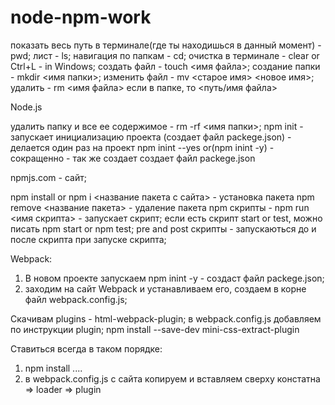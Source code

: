 # node-npm-work

показать весь путь в терминале(где ты находишься в данный момент) - pwd;
лист - ls;
навигация по папкам - cd;
очистка в терминале - clear or Ctrl+L - in Windows;
создать файл - touch <имя файла>;
создание папки - mkdir <имя папки>;
изменить файл - mv <старое имя> <новое имя>;
удалить - rm <имя файла> если в папке, то <путь/имя файла>

Node.js

удалить папку и все ее содержимое - rm -rf <имя папки>;
npm init - запускает инициализацию проекта (создает файл packege.json) - делается один раз на проект
npm inint --yes or(npm inint -y) - сокращенно - так же создает создает файл packege.json

npmjs.com - сайт;

npm install or npm i <название пакета с сайта> - установка пакета
npm remove <название пакета> - удаление пакета
npm скрипты - npm run <имя скрипта> - запускает скрипт; если есть скрипт start or test, можно писать npm start or npm test;
pre and post скрипты - запускаються до и после скрипта при запуске скрипта;

Webpack:

1. В новом проекте запускаем npm inint -y - создаст файл packege.json;
2. заходим на сайт Webpack и устанавливаем его, создаем в корне файл webpack.config.js;

Скачивам plugins - html-webpack-plugin;
в webpack.config.js добавляем по инструкции plugin;
npm install --save-dev mini-css-extract-plugin

Ставиться всегда в таком порядке:

1. npm install ....
2. в webpack.config.js с сайта копируем и вставляем сверху констатна => loader => plugin

